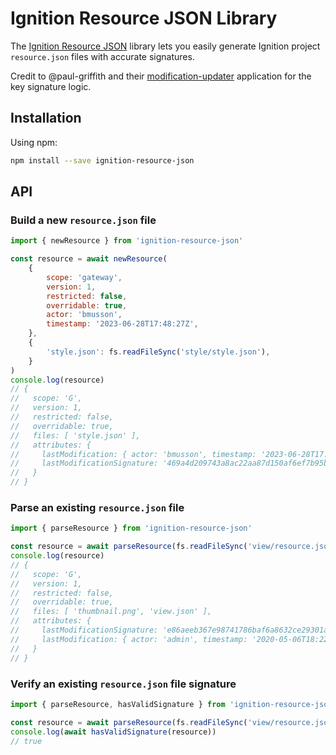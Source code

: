 # Ignition Resource JSON Library

The [Ignition Resource JSON] library lets you easily generate Ignition project `resource.json` files with accurate signatures.

Credit to @paul-griffith and their [modification-updater] application for the key signature logic.

## Installation

Using npm:

```sh
npm install --save ignition-resource-json
```

## API

### Build a new `resource.json` file

```js
import { newResource } from 'ignition-resource-json'

const resource = await newResource(
    {
        scope: 'gateway',
        version: 1,
        restricted: false,
        overridable: true,
        actor: 'bmusson',
        timestamp: '2023-06-28T17:48:27Z',
    },
    {
        'style.json': fs.readFileSync('style/style.json'),
    }
)
console.log(resource)
// {
//   scope: 'G',
//   version: 1,
//   restricted: false,
//   overridable: true,
//   files: [ 'style.json' ],
//   attributes: {
//     lastModification: { actor: 'bmusson', timestamp: '2023-06-28T17:48:27Z' },
//     lastModificationSignature: '469a4d209743a8ac22aa87d150af6ef7b95b2818fee0ef805d13f70c6952b14c'
//   }
// }
```

### Parse an existing `resource.json` file

```js
import { parseResource } from 'ignition-resource-json'

const resource = await parseResource(fs.readFileSync('view/resource.json'))
console.log(resource)
// {
//   scope: 'G',
//   version: 1,
//   restricted: false,
//   overridable: true,
//   files: [ 'thumbnail.png', 'view.json' ],
//   attributes: {
//     lastModificationSignature: 'e86aeeb367e98741786baf6a8632ce29301ab5827ebb2d7d6e07c3664ab07ae5',
//     lastModification: { actor: 'admin', timestamp: '2020-05-06T18:22:14Z' }
//   }
// }
```

### Verify an existing `resource.json` file signature

```js
import { parseResource, hasValidSignature } from 'ignition-resource-json'

const resource = await parseResource(fs.readFileSync('view/resource.json'))
console.log(await hasValidSignature(resource))
// true
```

[Ignition Resource JSON]: https://github.com/mussonindustrial/ignition-tools/packages/ignition-resource-json
[modification-updater]: https://github.com/paul-griffith/modification-updater
